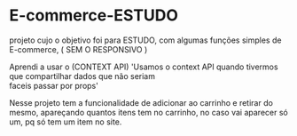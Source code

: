 # E-commerce-ESTUDO
projeto cujo o objetivo foi para ESTUDO, com algumas funções simples de E-commerce, ( SEM O RESPONSIVO )

Aprendi a usar o (CONTEXT API) 'Usamos o context API quando tivermos que compartilhar dados que não seriam <br>
faceis passar por props'

Nesse projeto tem a funcionalidade de adicionar ao carrinho e retirar do mesmo, apareçando quantos itens tem no carrinho, no caso vai aparecer só um, pq só tem um item no site. 
